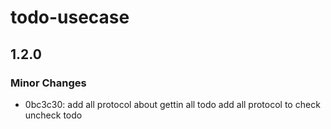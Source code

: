 # todo-usecase

## 1.2.0

### Minor Changes

- 0bc3c30: add all protocol about gettin all todo
  add all protocol to check uncheck todo
